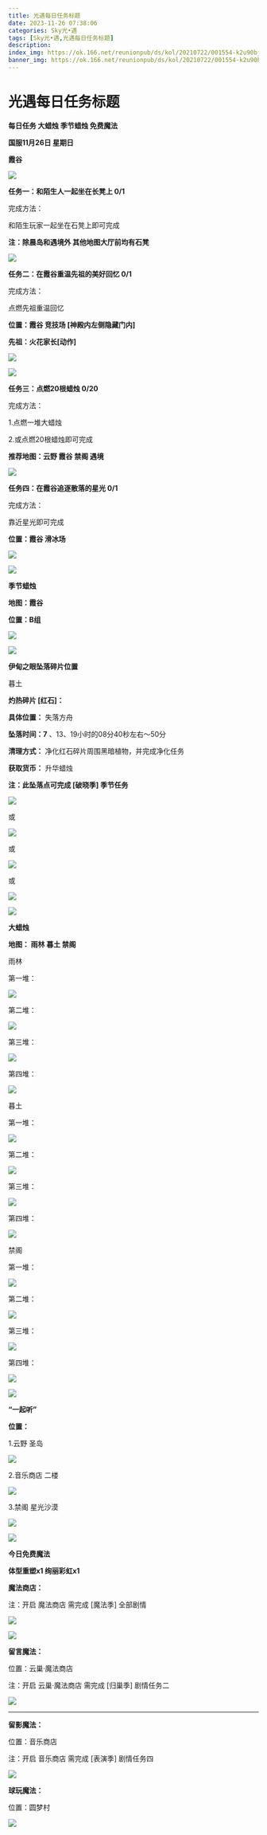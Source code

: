 ```yaml
---
title: 光遇每日任务标题
date: 2023-11-26 07:38:06
categories: Sky光•遇
tags: [Sky光•遇,光遇每日任务标题]
description: 
index_img: https://ok.166.net/reunionpub/ds/kol/20210722/001554-k2u90bj7ay.png?imageView&thumbnail=600x0&type=jpg
banner_img: https://ok.166.net/reunionpub/ds/kol/20210722/001554-k2u90bj7ay.png?imageView&thumbnail=600x0&type=jpg
---
```

# 光遇每日任务标题
**每日任务 大蜡烛 季节蜡烛 免费魔法**

 **国服11月26日 星期日**

 **霞谷**

![](https://img.166.net/reunionpub/ds/kol/20231126/002718-i3n4pe1svq.jpg)

 **任务一：和陌生人一起坐在长凳上 0/1**

完成方法：

和陌生玩家一起坐在石凳上即可完成

 **注：除晨岛和遇境外 其他地图大厅前均有石凳**

![](https://img.166.net/reunionpub/ds/kol/20231126/001053-9qr8mve01g.png)

 **任务二：在霞谷重温先祖的美好回忆 0/1**

完成方法：

点燃先祖重温回忆

 **位置：霞谷 竞技场 [神殿内左侧隐藏门内]**

 **先祖：火花家长[动作]**

![](https://img.166.net/reunionpub/ds/kol/20231126/001251-o0zfwi6pg5.jpg)

![](https://img.166.net/reunionpub/ds/kol/20231126/001309-nzwq1m598j.jpeg)

 **任务三：点燃20根蜡烛 0/20**

完成方法：

1.点燃一堆大蜡烛

2.或点燃20根蜡烛即可完成

 **推荐地图：云野 霞谷 禁阁 遇境**

![](https://img.166.net/reunionpub/ds/kol/20231126/001332-m5fopjsuve.jpeg)

 **任务四：在霞谷追逐散落的星光 0/1**

完成方法：

靠近星光即可完成

 **位置：霞谷 滑冰场**

![](https://img.166.net/reunionpub/ds/kol/20231126/001358-kb71i3fdhz.jpeg)

![](https://img.166.net/reunionpub/ds/kol/20231014/003453-vozlin1q8p.png)

 **季节蜡烛**

 **地图：霞谷**

 **位置：B组**

![](https://img.166.net/reunionpub/ds/kol/20231126/001742-qyozc7ajih.jpg)

![](https://img.166.net/reunionpub/ds/kol/20231014/003453-vozlin1q8p.png)

 **伊甸之眼坠落碎片位置**

暮土

 **灼热碎片 [红石]：**

 **具体位置：** 失落方舟

 **坠落时间：7** 、13、19小时的08分40秒左右～50分

 **清理方式：** 净化红石碎片周围黑暗植物，并完成净化任务

 **获取货币：** 升华蜡烛

 **注：此坠落点可完成  [破晓季] 季节任务**

![](https://img.166.net/reunionpub/ds/kol/20231126/001955-ad9s8ksbyp.jpeg)

或

![](https://img.166.net/reunionpub/ds/kol/20231126/001951-7oh649klei.jpeg)

或

![](https://img.166.net/reunionpub/ds/kol/20231126/002009-a1mhsqi6bg.jpg)

或

![](https://img.166.net/reunionpub/ds/kol/20231126/002020-sglbch0fp5.jpeg)

![](https://img.166.net/reunionpub/ds/kol/20231014/002539-7uzhdl3t0m.png)

 **大蜡烛**

 **地图： 雨林 暮土 禁阁**

雨林

第一堆：

![](https://img.166.net/reunionpub/ds/kol/20231126/002154-mfwudpj812.jpg)

第二堆：

![](https://img.166.net/reunionpub/ds/kol/20231126/002203-yw9ueskapf.jpg)

第三堆：

![](https://img.166.net/reunionpub/ds/kol/20231126/002210-ricdw7s1qg.jpg)

第四堆：

![](https://img.166.net/reunionpub/ds/kol/20231126/002215-cvu2r9qhaw.jpg)

暮土

第一堆：

![](https://img.166.net/reunionpub/ds/kol/20231126/002231-egn1r94s72.jpg)

第二堆：

![](https://img.166.net/reunionpub/ds/kol/20231126/002237-vdbgnr7esk.jpg)

第三堆：

![](https://img.166.net/reunionpub/ds/kol/20231126/002243-0qud18myis.jpg)

第四堆：

![](https://img.166.net/reunionpub/ds/kol/20231126/002249-nq436l7y50.jpg)

禁阁

第一堆：

![](https://img.166.net/reunionpub/ds/kol/20231126/002316-zipwvbdea7.jpg)

第二堆：

![](https://img.166.net/reunionpub/ds/kol/20231126/002321-ols7bkh5ds.jpg)

第三堆：

![](https://img.166.net/reunionpub/ds/kol/20231126/002328-qlr53ftu1j.jpg)

第四堆：

![](https://img.166.net/reunionpub/ds/kol/20231126/002334-ce3s9twb72.jpg)

 **![](https://img.166.net/reunionpub/ds/kol/20231014/003005-dok0cb2fuz.png)**

 **“一起听”**

 **位置：**

1.云野 圣岛

![](https://img.166.net/reunionpub/ds/kol/20231014/004010-de83b4jwu6.jpeg)

2.音乐商店 二楼

![](https://img.166.net/reunionpub/ds/kol/20231014/004020-k8jwmpg94o.jpeg)

3.禁阁 星光沙漠

![](https://img.166.net/reunionpub/ds/kol/20231014/004040-1mpch2gvy6.png)

![](https://img.166.net/reunionpub/ds/kol/20231014/004048-gyt2imp830.png)

 **今日免费魔法**

 **体型重塑x1 绚丽彩虹x1**

 **魔法商店：**

注：开启 魔法商店 需完成 [魔法季] 全部剧情

![](https://img.166.net/reunionpub/ds/kol/20231014/004605-qmuiowanf4.png)

![](https://img.166.net/reunionpub/ds/kol/20231126/002402-ao6pkbu8ye.jpeg)

 **留言魔法：**

位置：云巢·魔法商店

注：开启 云巢·魔法商店 需完成 [归巢季] 剧情任务二

![](https://img.166.net/reunionpub/ds/kol/20231107/140441-vyjm6wbds7.png)

 ****

**留影魔法：**

位置：音乐商店

注：开启 音乐商店 需完成 [表演季] 剧情任务四

![](https://img.166.net/reunionpub/ds/kol/20231125/001002-f2a4mn6twu.jpeg)

 **球玩魔法：**

位置：圆梦村

![](https://img.166.net/reunionpub/ds/kol/20231014/005022-4hnlvzm7iu.png)

